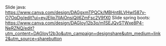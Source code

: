 Slide java: https://www.canva.com/design/DAGgxmTPQCk/MBHnt8LVHwI587v-O7OqDg/edit?ui=eyJEIjp7IlAiOnsiQiI6ZmFsc2V9fX0
Slide spring boots: https://www.canva.com/design/DAGIoy12b3o/m1SEJQvSTWxe8P4-NeRZNQ/edit?utm_content=DAGIoy12b3o&utm_campaign=designshare&utm_medium=link2&utm_source=sharebutton
